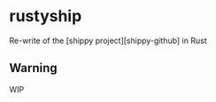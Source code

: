 # rustyship

Re-write of the [shippy project][shippy-github] in Rust

[shippy-project]: https://github.com/shipperstack/shippy

## Warning

WIP